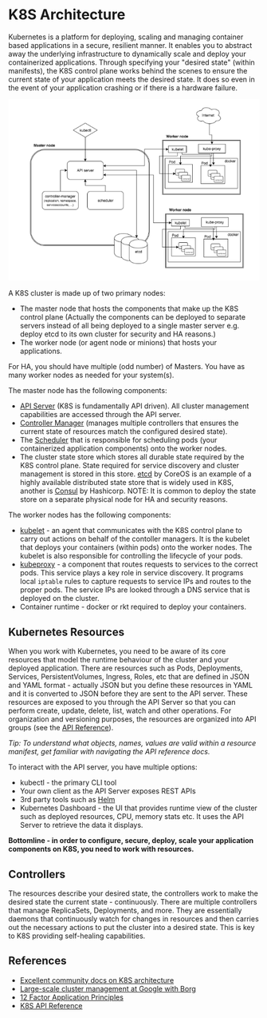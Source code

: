 # K8S Architecture #

Kubernetes is a platform for deploying, scaling and managing container based applications in a secure, resilient manner.  It enables you to abstract away the underlying infrastructure to dynamically scale and deploy your containerized applications. Through specifying your "desired state" (within manifests), the K8S control plane works behind the scenes to ensure the current state of your application meets the desired state.  It does so even in the event of your application crashing or if there is a hardware failure. 

![K8S Architecture from Kubernetes.io](./images/k8s-architecture.png "K8S Architecture")

A K8S cluster is made up of two primary nodes:
- The master node that hosts the components that make up the K8S control plane (Actually the components can be deployed to separate servers instead of all being deployed to a single master server e.g. deploy etcd to its own cluster for security and HA reasons.)
- The worker node (or agent node or minions) that hosts your applications.

For HA, you should have multiple (odd number) of Masters.  You have as many worker nodes as needed for your system(s).

The master node has the following components:

* [API Server](https://kubernetes.io/docs/reference/generated/kube-apiserver/) (K8S is fundamentally API driven).  All cluster management capabilities are accessed through the API server.
* [Controller Manager](https://kubernetes.io/docs/reference/generated/kube-controller-manager/) (manages multiple controllers that ensures the current state of resources match the configured desired state).
* The [Scheduler](https://kubernetes.io/docs/reference/generated/kube-scheduler/)  that is responsible for scheduling pods (your containerized application components) onto the worker nodes.
* The cluster state store which stores all durable state required by the K8S control plane.  State required for service discovery and cluster management is stored in this store. [etcd](https://coreos.com/etcd/) by CoreOS is an example of a highly available distributed state store that is widely used in K8S, another is [Consul](https://www.consul.io/) by Hashicorp.  NOTE: It is common to deploy the state store on a separate physical node for HA and security reasons. 

The worker nodes has the following components:

* [kubelet](https://kubernetes.io/docs/reference/generated/kubelet/) - an agent that communicates with the K8S control plane to carry out actions on behalf of the contoller managers.  It is the kubelet that deploys your containers (within pods) onto the worker nodes.  The kubelet is also responsible for controlling the lifecycle of your pods.
* [kubeproxy](https://kubernetes.io/docs/reference/generated/kube-proxy/) - a component that routes requests to services to the correct pods. This service plays a key role in service discovery.  It programs local ```iptable``` rules to capture requests to service IPs and routes to the proper pods.  The service IPs are looked through a DNS service that is deployed on the cluster. 
* Container runtime - docker or rkt required to deploy your containers.

## Kubernetes Resources ##

When you work with Kubernetes, you need to be aware of its core resources that model the runtime behaviour of the cluster and your deployed application.  There are resources such as Pods, Deployments, Services, PersistentVolumes, Ingress, Roles, etc that are defined in JSON and YAML format - actually JSON but you define these resources in YAML and it is converted to JSON before they are sent to the API server. These resources are exposed to you through the API Server so that you can perform create, update, delete, list, watch and other operations.  For organization and versioning purposes, the resources are organized into API groups (see the [API Reference](https://v1-8.docs.kubernetes.io/docs/api-reference/v1.8/)). 

*Tip: To understand what objects, names, values are valid within a resource manifest, get familiar with navigating the API reference docs.*

To interact with the API server, you have multiple options:

* kubectl - the primary CLI tool
* Your own client as the API Server exposes REST APIs
* 3rd party tools such as [Helm](https://github.com/kubernetes/helm) 
* Kubernetes Dashboard - the UI that provides runtime view of the cluster such as deployed resources, CPU, memory stats etc. It uses the API Server to retrieve the data it displays.

**Bottomline - in order to configure, secure, deploy, scale your application components on K8S, you need to work with resources.**

## Controllers ##

The resources describe your desired state, the controllers work to make the desired state the current state - continuously.  There are multiple controllers that manage ReplicaSets, Deployments, and more.  They are essentially daemons that continuously watch for changes in resources and then carries out the necessary actions to put the cluster into a desired state.  This is key to K8S providing self-healing capabilities.

## References ##

* [Excellent community docs on K8S architecture](https://github.com/kubernetes/community/blob/master/contributors/design-proposals/architecture/architecture.md)
* [Large-scale cluster management at Google with Borg](https://research.google.com/pubs/pub43438.html)
* [12 Factor Application Principles](https://12factor.net/)
* [K8S API Reference](https://v1-8.docs.kubernetes.io/docs/api-reference/v1.8/)